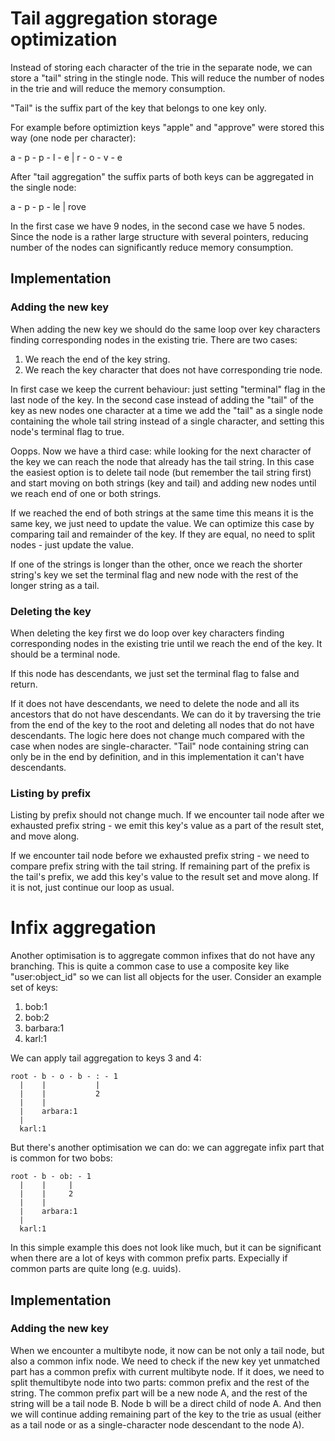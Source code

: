 # Tail aggregation storage optimization

Instead of storing each character of the trie in the separate node, we can store a "tail" string in the stingle node. This will reduce the number of nodes in the trie and will reduce the memory consumption.

"Tail" is the suffix part of the key that belongs to one key only.

For example before optimiztion keys "apple" and "approve" were stored this way (one node per character):

a - p - p - l - e
        |
        r - o - v - e

After "tail aggregation" the suffix parts of both keys can be aggregated in the single node:

a - p - p - le
        |
        rove

In the first case we have 9 nodes, in the second case we have 5 nodes. Since the node is a rather large structure with several pointers, reducing number of the nodes can significantly reduce memory consumption.


## Implementation

### Adding the new key

When adding the new key we should do the same loop over key characters finding corresponding nodes in the existing trie. There are two cases:

1. We reach the end of the key string.
2. We reach the key character that does not have corresponding trie node.

In first case we keep the current behaviour: just setting "terminal" flag in the last node of the key.
In the second case instead of adding the "tail" of the key as new nodes one character at a time we add the "tail" as a single node containing the whole tail string instead of a single character, and setting this node's terminal flag to true.

Oopps. Now we have a third case: while looking for the next character of the key we can reach the node that already has the tail string.
In this case the easiest option is to delete tail node (but remember the tail string first) and start moving on both strings (key and tail) and adding new nodes until we reach end of one or both strings.

If we reached the end of both strings at the same time this means it is the same key, we just need to update the value. We can optimize this case by comparing tail and remainder of the key. If they are equal, no need to split nodes - just update the value.

If one of the strings is longer than the other, once we reach the shorter string's key we set the terminal flag and new node with the rest of the longer string as a tail.

### Deleting the key

When deleting the key first we do loop over key characters finding corresponding nodes in the existing trie until we reach the end of the key. It should be a terminal node.

If this node has descendants, we just set the terminal flag to false and return.

If it does not have descendants, we need to delete the node and all its ancestors that do not have descendants. We can do it by traversing the trie from the end of the key to the root and deleting all nodes that do not have descendants. The logic here does not change much compared with the case when nodes are single-character. "Tail" node containing string can only be in the end by definition, and in this implementation it can't have descendants.

### Listing by prefix

Listing by prefix should not change much. If we encounter tail node after we exhausted prefix string - we emit this key's value as a part of the result stet, and move along.

If we encounter tail node before we exhausted prefix string - we need to compare prefix string with the tail string. If remaining part of the prefix is the tail's prefix, we add this key's value to the result set and move along. If it is not, just continue our loop as usual.


# Infix aggregation

Another optimisation is to aggregate common infixes that do not have any branching. This is quite a common case to use a composite key like "user:object_id" so we can list all objects for the user.
Consider an example set of keys:

1. bob:1
2. bob:2
3. barbara:1
4. karl:1

We can apply tail aggregation to keys 3 and 4:

```
root - b - o - b - : - 1
  |    |           |
  |    |           2
  |    |
  |    arbara:1
  |
  karl:1
```

But there's another optimisation we can do: we can aggregate infix part that is common for two bobs:

```
root - b - ob: - 1
  |    |     |
  |    |     2
  |    |
  |    arbara:1
  |
  karl:1
```

In this simple example this does not look like much, but it can be significant when there are a lot of keys with common prefix parts. Expecially if common parts are quite long (e.g. uuids).

## Implementation

### Adding the new key

When we encounter a multibyte node, it now can be not only a tail node,
but also a common infix node. We need to check if the new key yet unmatched part has a common prefix with current multibyte node. If it does, we need to split themultibyte node into two parts: common prefix and the rest of the string. The common prefix part will be a new node A, and the rest of the string will be a tail node B.
Node b will be a direct child of node A.
And then we will continue adding remaining part of the key to the trie as usual (either as a tail node or as a single-character node descendant to the node A).
